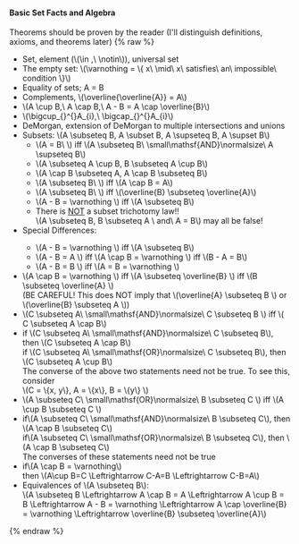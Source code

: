 <h4>Basic Set Facts and Algebra</h4>
Theorems should be proven by the reader (I'll distinguish definitions, axioms, and theorems later)
{% raw %}
<ul>
    
<li>
  Set, element (\(\in ,\  \notin\)), universal set
</li>
<li>
  The empty set: \(\varnothing = \{ x\  \mid\ x\ satisfies\ an\ impossible\ condition \}\)
</li>
<li>
  Equality of sets; A = B
</li>
<li>
  Complements, \(\overline{\overline{A}} = A\)
</li>
<li>
  \(A \cup B,\ A \cap B,\ A - B = A \cap \overline{B}\)
</li>
<li>
  \(\bigcup_{}^{}A_{i},\ \bigcap_{}^{}A_{i}\)
</li>
<li>
  DeMorgan, extension of DeMorgan to multiple intersections and unions
</li>
<li>
  Subsets: \(A \subseteq B, A \subset B, A \supseteq B, A \supset B\)
  <ul>
    <li>\(A = B\ \) iff \(A \subseteq B\ \small\mathsf{AND}\normalsize\ A \supseteq B\)</li>
    <li>\(A \subseteq A \cup B, B \subseteq A \cup B\)</li>
    <li>\(A \cap B \subseteq A, A \cap B \subseteq B\)</li>
    <li>\(A \subseteq B\ \) iff \(A \cap B = A\)</li>
    <li>\(A \subseteq B\ \) iff \(\overline{B} \subseteq \overline{A}\)</li>
    <li>\(A - B = \varnothing \) iff \(A \subseteq B\)</li>
    <li>There is <u>NOT</u> a subset trichotomy law!!
      <br>
      \(A \subseteq B, B \subseteq A \ and\ A = B\) may all be false!
    </li>
  </ul>
</li>
<li>Special Differences:</li>
  <ul>
    <li>\(A - B = \varnothing \) iff \(A \subseteq B\)</li>
    <li>\(A - B = A \) iff \(A \cap B = \varnothing \) iff \(B - A = B\)</li>
    <li>\(A - B = B \) iff \(A = B = \varnothing \)</li>
  </ul>
<li>\(A \cap B = \varnothing \) iff \(A \subseteq \overline{B} \) iff \(B \subseteq \overline{A} \)
    <br>
    (BE CAREFUL!  This does NOT imply that \(\overline{A} \subseteq B \) or \(\overline{B} \subseteq A \))
</li>
<li>\(C \subseteq A\ \small\mathsf{AND}\normalsize\ C \subseteq B \) iff \( C \subseteq A \cap B\)</li>
<li>if \(C \subseteq A\ \small\mathsf{AND}\normalsize\ C \subseteq B\), then \(C \subseteq A \cap B\)
<br>if \(C \subseteq A\ \small\mathsf{OR}\normalsize\ C \subseteq B\), then \(C \subseteq A \cup B\)
<br>The converse of the above two statements need not be true. To see this, consider 
    <br>
    \(C = \{x, y\}, A = \{x\}, B = \{y\} \)
</li>
<li>\(A \subseteq C\ \small\mathsf{OR}\normalsize\ B \subseteq C \) iff \(A \cup B \subseteq C \)</li>
<li>if\(A \subseteq C\ \small\mathsf{AND}\normalsize\ B \subseteq C\), then \(A \cap B \subseteq C\)
<br>if\(A \subseteq C\ \small\mathsf{OR}\normalsize\ B \subseteq C\), then \(A \cap B \subseteq C\)
<br>The converses of these statements need not be true
</li>
<li>if\(A \cap B = \varnothing\)
  <br>then \(A\cup B=C \Leftrightarrow C-A=B \Leftrightarrow C-B=A\)
</li>
<li> Equivalences of \(A \subseteq B\):
<br>\(A \subseteq B \Leftrightarrow 
    A \cap B = A \Leftrightarrow 
    A \cup B = B \Leftrightarrow 
    A - B = \varnothing \Leftrightarrow 
    A \cap \overline{B} = \varnothing \Leftrightarrow 
    \overline{B} \subseteq \overline{A}\)
</li>
</ul>
{% endraw %}
